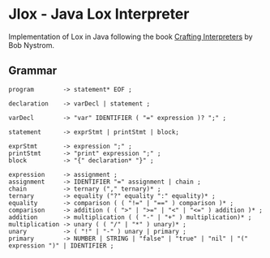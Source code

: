 # Jlox - Java Lox Interpreter

Implementation of Lox in Java following the book [Crafting Interpreters](https://craftinginterpreters.com/) by Bob Nystrom.

## Grammar

```
program        -> statement* EOF ;

declaration    -> varDecl | statement ;

varDecl        -> "var" IDENTIFIER ( "=" expression )? ";" ;

statement      -> exprStmt | printStmt | block;

exprStmt       -> expression ";" ;
printStmt      -> "print" expression ";" ;
block          -> "{" declaration* "}" ;

expression     -> assignment ;
assignment     -> IDENTIFIER "=" assignment | chain ;
chain          -> ternary ("," ternary)* ;
ternary        -> equality ("?" equality ":" equality)* ;
equality       -> comparison ( ( "!=" | "==" ) comparison )* ;
comparison     -> addition ( ( ">" | ">=" | "<" | "<=" ) addition )* ;
addition       -> multiplication ( ( "-" | "+" ) multiplication)* ;
multiplication -> unary ( ( "/" | "*" ) unary)* ;
unary          -> ( "!" | "-" ) unary | primary ;
primary        -> NUMBER | STRING | "false" | "true" | "nil" | "(" expression ")" | IDENTIFIER ;
```
